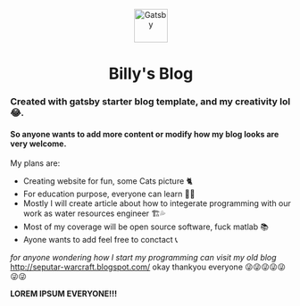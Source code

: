 <p align="center">
  <a href="https://www.gatsbyjs.com">
    <img alt="Gatsby" src="https://www.gatsbyjs.com/Gatsby-Monogram.svg" width="60" />
  </a>
</p>
<h1 align="center">
  Billy's Blog
</h1>
<p>
  
  <h3>Created with gatsby starter blog template, and my creativity lol 😂.</h3>
  <h4>So anyone wants to add more content or modify how my blog looks are very welcome.</h4>
  
  My plans are:
  <ul>
  <li>Creating website for fun, some Cats picture 🐈</li>
  <li>For education purpose, everyone can learn 👨‍🎓</li>
  <li>Mostly I will create article about how to integerate programming with our work as water resources engineer 🏗💦</li>
  <li>Most of my coverage will be open source software, fuck matlab 📚</li>
  <li>Ayone wants to add feel free to conctact 📞</li>
  </ul>
  
  <em>for anyone wondering how I start my programming can visit my old blog</em>
  <a target="_blank" href="http://http://seputar-warcraft.blogspot.com/">http://seputar-warcraft.blogspot.com/</a>
  okay thankyou everyone
  😜😜😜😜😜😜😜
  
</p>


<footer><strong>LOREM IPSUM EVERYONE!!!</strong></footer>
